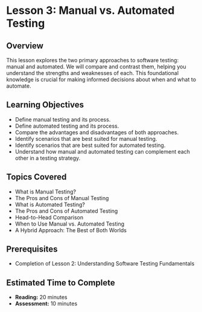 # Lesson 3: Manual vs. Automated Testing

## Overview

This lesson explores the two primary approaches to software testing: manual and automated. We will compare and contrast them, helping you understand the strengths and weaknesses of each. This foundational knowledge is crucial for making informed decisions about when and what to automate.

## Learning Objectives

- Define manual testing and its process.
- Define automated testing and its process.
- Compare the advantages and disadvantages of both approaches.
- Identify scenarios that are best suited for manual testing.
- Identify scenarios that are best suited for automated testing.
- Understand how manual and automated testing can complement each other in a testing strategy.

## Topics Covered

- What is Manual Testing?
- The Pros and Cons of Manual Testing
- What is Automated Testing?
- The Pros and Cons of Automated Testing
- Head-to-Head Comparison
- When to Use Manual vs. Automated Testing
- A Hybrid Approach: The Best of Both Worlds

## Prerequisites

- Completion of Lesson 2: Understanding Software Testing Fundamentals

## Estimated Time to Complete

- **Reading:** 20 minutes
- **Assessment:** 10 minutes